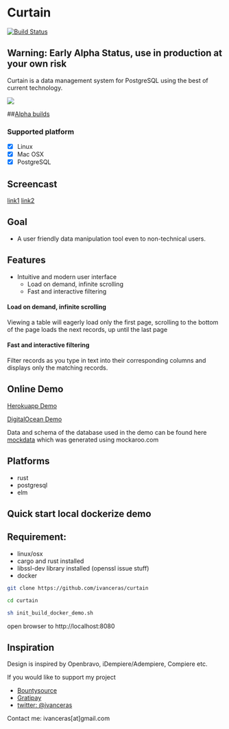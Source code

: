 # Curtain

[![Build Status](https://api.travis-ci.org/ivanceras/curtain.svg)](https://travis-ci.org/ivanceras/curtain)

## Warning: Early Alpha Status, use in production at your own risk

Curtain is a data management system for PostgreSQL using the best of current technology.

![](https://raw.githubusercontent.com/ivanceras/curtain/master/screenshots/users.png)

##[Alpha builds](https://github.com/ivanceras/curtain-releases)
### Supported platform
- [x] Linux
- [x] Mac OSX
- [x] PostgreSQL

## Screencast
[link1](https://gfycat.com/GlossyDownrightBorderterrier) [link2](http://s1.webmshare.com/BXZxE.webm)


## Goal
- A user friendly data manipulation tool even to non-technical users.

## Features
- Intuitive and modern user interface
    - Load on demand, infinite scrolling
    - Fast and interactive filtering

#### Load on demand, infinite scrolling
Viewing a table will eagerly load only the first page, scrolling to the bottom of the page
loads the next records, up until the last page

#### Fast and interactive filtering
Filter records as you type in text into their corresponding columns and displays only the matching records.



## Online Demo

[Herokuapp Demo](http://curtain-elm.herokuapp.com)

[DigitalOcean Demo](http://45.55.7.231:8080/)

Data and schema of the database used in the demo can be found here [mockdata](https://github.com/ivanceras/mockdata) which was generated using mockaroo.com


## Platforms
   - rust
   - postgresql
   - elm
  
## Quick start local dockerize demo

## Requirement:
 - linux/osx
 - cargo and rust installed
 - libssl-dev library installed (openssl issue stuff)
 - docker

```sh
git clone https://github.com/ivanceras/curtain

cd curtain

sh init_build_docker_demo.sh

```
open browser to http://localhost:8080



## Inspiration
Design is inspired by Openbravo, iDempiere/Adempiere, Compiere etc.


If you would like to support my project
- [Bountysource](https://www.bountysource.com/teams/ivanceras)
- [Gratipay](https://gratipay.com/~ivanceras/)
- [twitter: @ivanceras](https://twitter.com/ivanceras)

Contact me: ivanceras[at]gmail.com

